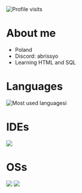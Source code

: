 
![Profile visits](https://komarev.com/ghpvc/?username=TwojaNazwaUzytkownika&label=Odwiedziny%20profilu&color=blue&style=flat)<br>
# About me
- Poland
- Discord: abrissyo
- Learning HTML and SQL

# Languages
![Most used languagesi](https://github-readme-stats.vercel.app/api/top-langs/?username=Abrissyy&layout=compact&theme=radical)

# IDEs
![](https://img.shields.io/badge/VS_Code-0078D4?style=for-the-badge&logo=visual%20studio%20code&logoColor=white)
# OSs
![](https://img.shields.io/badge/Debian-0078D6?style=for-the-badge&logo=windows&logoColor=white)
![](https://img.shields.io/badge/ArchLinux-0078D6?style=for-the-badge&logo=kali&logoColor=white)
